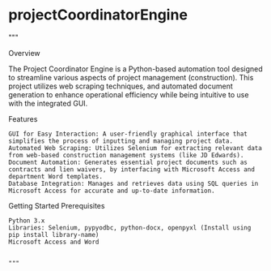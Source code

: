 # projectCoordinatorEngine

"""

Overview

The Project Coordinator Engine is a Python-based automation tool designed to streamline various aspects of project management (construction). This project utilizes web scraping techniques, and automated document generation to enhance operational efficiency while being intuitive to use with the integrated GUI.

Features

    GUI for Easy Interaction: A user-friendly graphical interface that simplifies the process of inputting and managing project data.
    Automated Web Scraping: Utilizes Selenium for extracting relevant data from web-based construction management systems (like JD Edwards).
    Document Automation: Generates essential project documents such as contracts and lien waivers, by interfacing with Microsoft Access and department Word templates.
    Database Integration: Manages and retrieves data using SQL queries in Microsoft Access for accurate and up-to-date information.

Getting Started
Prerequisites

    Python 3.x
    Libraries: Selenium, pypyodbc, python-docx, openpyxl (Install using pip install library-name)
    Microsoft Access and Word


    """
    
